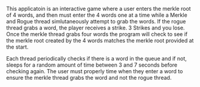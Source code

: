 This applicatoin is an interactive game where a user enters the merkle root of 4 words, and then must enter the 4 words one at a time while a Merkle and Rogue thread 
simlutaneously attempt to grab the words. If the rogue thread grabs a word, the player receives a strike. 3 Strikes and you lose. Once the merkle thread grabs four words the
program will check to see if the merkle root created by the 4 words matches the merkle root provided at the start.

Each thread periodically checks if there is a word in the queue and if not, sleeps for a random amount of time between 3 and 7 seconds before checking again. The user must
properly time when they enter a word to ensure the merkle thread grabs the word and not the rogue thread.
